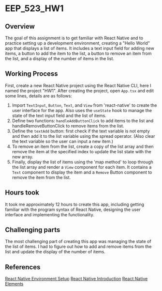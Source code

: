# EEP_523_HW1

## Overview
The goal of this assignment is to get familiar with React Native and to practice setting up a development environment, creating a "Hello World" app that displays a list of items. It includes a text input field for adding new items, a button to add the item to the list, a button to remove an item from the list, and a display of the number of items in the list.

## Working Process
First, create a new React Native project using the React Native CLI, here I named the project "HW1". After creating the project, open `App.tsx` and edit some lines, details are as follows:

1. Import `TextInput`, `Button`, `Text`, and `View` from 'react-native' to create the user interface for the app. Also uses the `useState` hook to manage the state of the text input field and the list of items.
2. Define two functions: `handleAddButtonClick` to add items to the list and handleRemoveButtonClick to remove items from the list.
3. Define the `textAdd` button: first check if the text variable is not empty and then add it to the list variable using the spread operator. (Also clear the text variable so the user can input a new item.)
4. To remove an item from the list, create a copy of the list array and then remove the item at the specified index to update the list state with the new array.
5. Finally, display the list of items using the 'map method' to loop through the list array and render a `View` component for each item. It contains a `Text` component to display the item and a `Remove` Button component to remove the item from the list.


## Hours took
It took me approximately 12 hours to create this app, including getting familiar with the program syntax of React Native, designing the user interface and implementing the functionality.

## Challenging parts
The most challenging part of creating this app was managing the state of the list of items. I had to figure out how to add and remove items from the list and update the display of the number of items.

## References
[React Native Environment Setup](https://reactnative.dev/docs/environment-setup?guide=native)
[React Native Introduction](https://reactnative.dev/docs/getting-started)
[React Native Elements](https://reactnativeelements.com/docs)
